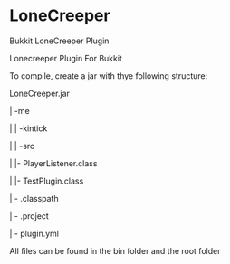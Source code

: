 LoneCreeper
===========

Bukkit LoneCreeper Plugin

Lonecreeper Plugin For Bukkit

To compile, create a jar with thye following structure:

LoneCreeper.jar

  | -me

  | | -kintick

  |   | -src

  |       |- PlayerListener.class

  |       |- TestPlugin.class

  | - .classpath

  | - .project

  | - plugin.yml

All files can be found in the bin folder and the root folder
